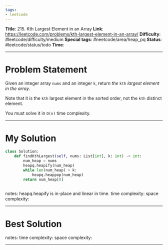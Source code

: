 ```yaml
---
tags:
- leetcode
---
```

**Title**: 215. Kth Largest Element in an Array
**Link**: https://leetcode.com/problems/kth-largest-element-in-an-array/
**Difficulty**: #leetcode/difficulty/medium 
**Special tags**: #neetcode/area/heap_pq 
**Status**: #leetcode/status/todo 
**Time**: 

---
# Problem Statement
Given an integer array `nums` and an integer `k`, return _the_ `kth` _largest element in the array_.

Note that it is the `kth` largest element in the sorted order, not the `kth` distinct element.

You must solve it in `O(n)` time complexity.

---
# My Solution
```python
class Solution:
    def findKthLargest(self, nums: List[int], k: int) -> int:
        num_heap = nums
        heapq.heapify(num_heap)
        while len(num_heap) > k:
            heapq.heappop(num_heap)
        return num_heap[0]
        
```
notes: heapq.heapify is in-place and linear in time.
time complexity: 
space complexity: 

---
# Best Solution

notes: 
time complexity: 
space complexity: 

---


